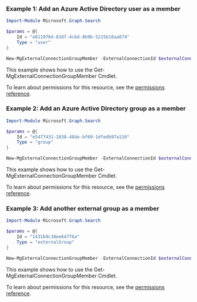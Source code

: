 ### Example 1: Add an Azure Active Directory user as a member

```powershellImport-Module Microsoft.Graph.Search

$params = @{
	Id = "e811976d-83df-4cbd-8b9b-5215b18aa874"
	Type = "user"
}

New-MgExternalConnectionGroupMember -ExternalConnectionId $externalConnectionId -ExternalGroupId $externalGroupId -BodyParameter $params
```
This example shows how to use the Get-MgExternalConnectionGroupMember Cmdlet.
To learn about permissions for this resource, see the [permissions reference](/graph/permissions-reference).

### Example 2: Add an Azure Active Directory group as a member

```powershellImport-Module Microsoft.Graph.Search

$params = @{
	Id = "e5477431-1038-484e-bf69-1dfedb97a110"
	Type = "group"
}

New-MgExternalConnectionGroupMember -ExternalConnectionId $externalConnectionId -ExternalGroupId $externalGroupId -BodyParameter $params
```
This example shows how to use the Get-MgExternalConnectionGroupMember Cmdlet.
To learn about permissions for this resource, see the [permissions reference](/graph/permissions-reference).

### Example 3: Add another external group as a member

```powershellImport-Module Microsoft.Graph.Search

$params = @{
	Id = "1431b9c38ee647f6a"
	Type = "externalGroup"
}

New-MgExternalConnectionGroupMember -ExternalConnectionId $externalConnectionId -ExternalGroupId $externalGroupId -BodyParameter $params
```
This example shows how to use the Get-MgExternalConnectionGroupMember Cmdlet.
To learn about permissions for this resource, see the [permissions reference](/graph/permissions-reference).

